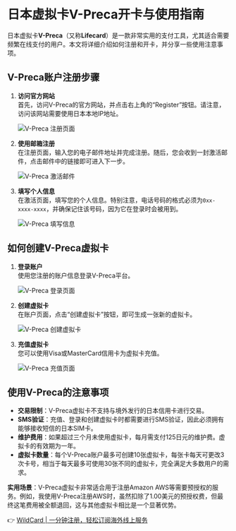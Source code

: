 # 日本虚拟卡V-Preca开卡与使用指南

日本虚拟卡**V-Preca**（又称**Lifecard**）是一款非常实用的支付工具，尤其适合需要频繁在线支付的用户。本文将详细介绍如何注册和开卡，并分享一些使用注意事项。

## V-Preca账户注册步骤

1. **访问官方网站**  
   首先，访问V-Preca的官方网站，并点击右上角的“Register”按钮。请注意，访问该网站需要使用日本本地IP地址。

   ![V-Preca 注册页面](https://bbtdd.com/img/7662371581.webp)

2. **使用邮箱注册**  
   在注册页面，输入您的电子邮件地址并完成注册。随后，您会收到一封激活邮件，点击邮件中的链接即可进入下一步。

   ![V-Preca 激活邮件](https://bbtdd.com/img/835374640.webp)

3. **填写个人信息**  
   在激活页面，填写您的个人信息。特别注意，电话号码的格式必须为`0xx-xxxx-xxxx`，并确保记住该号码，因为它在登录时会被用到。

   ![V-Preca 填写信息](https://bbtdd.com/img/881934035.webp)

## 如何创建V-Preca虚拟卡

1. **登录账户**  
   使用您注册的账户信息登录V-Preca平台。

   ![V-Preca 登录页面](https://bbtdd.com/img/390822224374866.webp)

2. **创建虚拟卡**  
   在账户页面，点击“创建虚拟卡”按钮，即可生成一张新的虚拟卡。

   ![V-Preca 创建虚拟卡](https://bbtdd.com/img/0542802866813655.webp)

3. **充值虚拟卡**  
   您可以使用Visa或MasterCard信用卡为虚拟卡充值。

   ![V-Preca 充值页面](https://bbtdd.com/img/640791982.webp)

## 使用V-Preca的注意事项

- **交易限制**：V-Preca虚拟卡不支持与境外发行的日本信用卡进行交易。  
- **SMS验证**：充值、登录和创建虚拟卡时都需要进行SMS验证，因此必须拥有能够接收短信的日本SIM卡。  
- **维护费用**：如果超过三个月未使用虚拟卡，每月需支付125日元的维护费。虚拟卡的有效期为一年。  
- **虚拟卡数量**：每个V-Preca账户最多可创建10张虚拟卡，每张卡每天可更改3次卡号，相当于每天最多可使用30张不同的虚拟卡，完全满足大多数用户的需求。  

**实用场景**：V-Preca虚拟卡非常适合用于注册Amazon AWS等需要预授权的服务。例如，我使用V-Preca注册AWS时，虽然扣除了1.00美元的预授权费，但最终这笔费用被全额退回，这与其他虚拟卡相比是一个显著优势。

👉 [WildCard | 一分钟注册，轻松订阅海外线上服务](https://bbtdd.com/WildCard)
